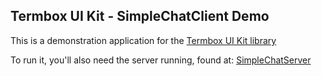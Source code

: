 ## Termbox UI Kit - SimpleChatClient Demo
This is a demonstration application for the [Termbox UI Kit library](https://www.github.com/gabriel-comeau/termbox-uikit)

To run it, you'll also need the server running, found at: [SimpleChatServer](https://www.github.com/gabriel-comeau/SimpleChatServer)
